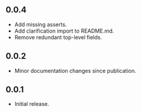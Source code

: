 ## 0.0.4

* Add missing asserts.
* Add clarification import to README.md.
* Remove redundant top-level fields.

## 0.0.2

* Minor documentation changes since publication.

## 0.0.1

* Initial release.
